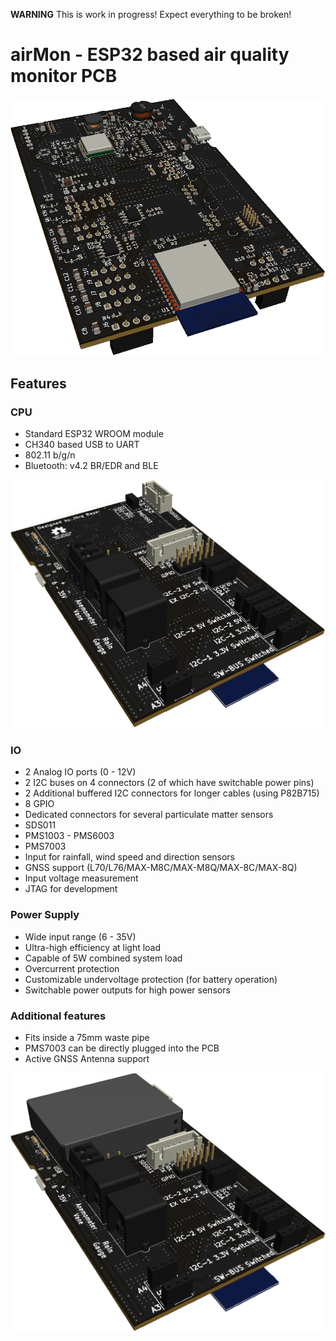 **WARNING** This is work in progress! Expect everything to be broken!

# airMon - ESP32 based air quality monitor PCB #

![](https://raw.githubusercontent.com/SG-O/airMon/master/img/component.png)

## Features ##
### CPU ###
- Standard ESP32 WROOM module
- CH340 based USB to UART
- 802.11 b/g/n
- Bluetooth: v4.2 BR/EDR and BLE

![](https://raw.githubusercontent.com/SG-O/airMon/master/img/connections.png)

### IO ###
- 2 Analog IO ports (0 - 12V)
- 2 I2C buses on 4 connectors (2 of which have switchable power pins)
- 2 Additional buffered I2C connectors for longer cables (using P82B715)
- 8 GPIO
- Dedicated connectors for several particulate matter sensors
 - SDS011
 - PMS1003 - PMS6003
 - PMS7003
- Input for rainfall, wind speed and direction sensors
- GNSS support (L70/L76/MAX-M8C/MAX-M8Q/MAX-8C/MAX-8Q)
- Input voltage measurement
- JTAG for development

### Power Supply ###
- Wide input range (6 - 35V)
- Ultra-high efficiency at light load
- Capable of 5W combined system load
- Overcurrent protection
- Customizable undervoltage protection (for battery operation)
- Switchable power outputs for high power sensors

### Additional features ###
- Fits inside a 75mm waste pipe
- PMS7003 can be directly plugged into the PCB
- Active GNSS Antenna support

![](https://raw.githubusercontent.com/SG-O/airMon/master/img/pms7003.png)